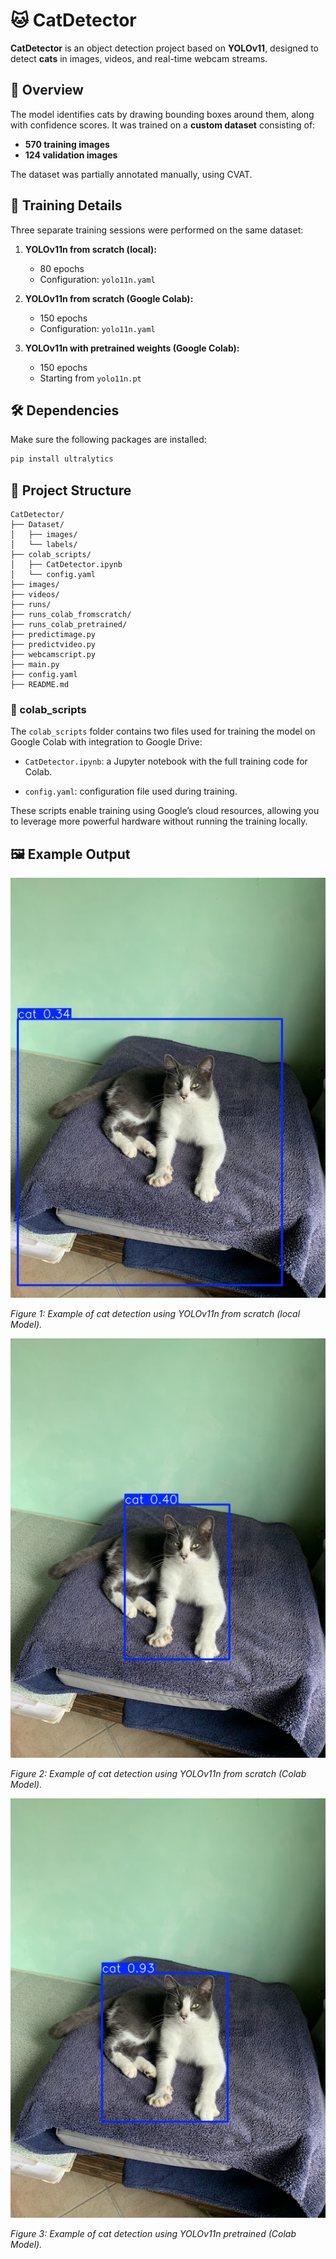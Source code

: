 # 🐱 CatDetector

**CatDetector** is an object detection project based on **YOLOv11**, designed to detect **cats** in images, videos, and real-time webcam streams.

## 📌 Overview

The model identifies cats by drawing bounding boxes around them, along with confidence scores. It was trained on a **custom dataset** consisting of:

- **570 training images**
- **124 validation images**

The dataset was partially annotated manually, using CVAT.

## 🧠 Training Details

Three separate training sessions were performed on the same dataset:

1. **YOLOv11n from scratch (local):**
   - 80 epochs  
   - Configuration: `yolo11n.yaml`

2. **YOLOv11n from scratch (Google Colab):**
   - 150 epochs  
   - Configuration: `yolo11n.yaml`

3. **YOLOv11n with pretrained weights (Google Colab):**
   - 150 epochs  
   - Starting from `yolo11n.pt`

## 🛠️ Dependencies

Make sure the following packages are installed:

```bash
pip install ultralytics
```

## 📂 Project Structure

```
CatDetector/
├── Dataset/
│   ├── images/
│   └── labels/
├── colab_scripts/
│   ├── CatDetector.ipynb
│   └── config.yaml
├── images/
├── videos/
├── runs/
├── runs_colab_fromscratch/
├── runs_colab_pretrained/
├── predictimage.py
├── predictvideo.py
├── webcamscript.py
├── main.py
├── config.yaml
├── README.md

```
### 📂 colab_scripts

The `colab_scripts` folder contains two files used for training the model on Google Colab with integration to Google Drive:

- `CatDetector.ipynb`: a Jupyter notebook with the full training code for Colab.

- `config.yaml`: configuration file used during training.

These scripts enable training using Google’s cloud resources, allowing you to leverage more powerful hardware without running the training locally.


## 🖼️ Example Output

![Cat detected example](images/my_cat_image_LocalModelFromScratch.jpg)

*Figure 1: Example of cat detection using YOLOv11n from scratch (local Model).*

![Cat detected example](images/my_cat_image_ColabModelFromScratch.jpg)

*Figure 2: Example of cat detection using YOLOv11n from scratch (Colab Model).*

![Cat detected example](images/my_cat_image_ColabModelPretrained.jpg)

*Figure 3: Example of cat detection using YOLOv11n pretrained (Colab Model).*